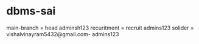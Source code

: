 # dbms-sai
main-branch = head adminsh123
recuritment = recruit admins123
solider  =
vishalvinayram5432@gmail.com- admins123
